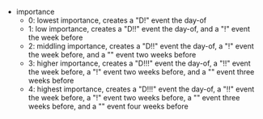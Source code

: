 * importance
    * 0: lowest importance, creates a "D!" event the day-of
    * 1: low importance, creates a "D!!" event the day-of, and a "!" event the week before
    * 2: middling importance, creates a "D!!" event the day-of, a "!" event the week before, and a "" event two weeks before
    * 3: higher importance, creates a "D!!!" event the day-of, a "!!" event the week before, a "!" event two weeks before, and a "" event three weeks before
    * 4: highest importance, creates a "D!!!" event the day-of, a "!!" event the week before, a "!" event two weeks before, a "" event three weeks before, and a "" event four weeks before
